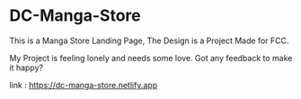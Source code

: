 # DC-Manga-Store
This is a Manga Store Landing Page, The  Design is a Project Made for FCC.

My Project is feeling lonely and needs some love. Got any feedback to make it happy?

link : https://dc-manga-store.netlify.app
